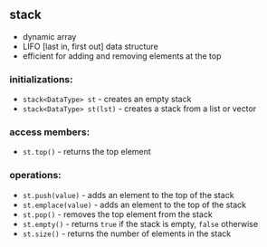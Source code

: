 ## stack

- dynamic array
- LIFO [last in, first out] data structure
- efficient for adding and removing elements at the top


### initializations:

- `stack<DataType> st` - creates an empty stack
- `stack<DataType> st(lst)` - creates a stack from a list or vector


### access members:

- `st.top()` - returns the top element


### operations:

- `st.push(value)` - adds an element to the top of the stack
- `st.emplace(value)` - adds an element to the top of the stack
- `st.pop()` - removes the top element from the stack
- `st.empty()` - returns `true` if the stack is empty, `false` otherwise
- `st.size()` - returns the number of elements in the stack
